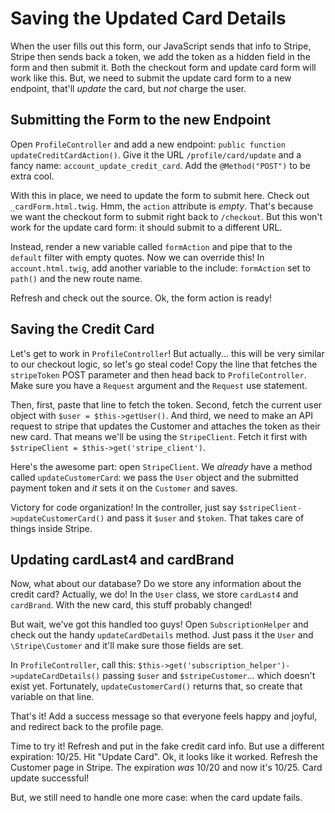 # Saving the Updated Card Details

When the user fills out this form, our JavaScript sends that info to Stripe, Stripe
then sends back a token, we add the token as a hidden field in the form and then
submit it. Both the checkout form and update card form will work like this.  But,
we need to submit the update card form to a new endpoint, that'll *update* the card,
but *not* charge the user.

## Submitting the Form to the new Endpoint

Open `ProfileController` and add a new endpoint: `public function updateCreditCardAction()`.
Give it the URL `/profile/card/update` and a fancy name: `account_update_credit_card`.
Add the `@Method("POST")` to be extra cool.

With this in place, we need to update the form to submit here. Check out `_cardForm.html.twig`.
Hmm, the `action` attribute is *empty*. That's because we want the checkout form
to submit right back to `/checkout`. But this won't work for the update card form:
it should submit to a different URL.

Instead, render a new variable called `formAction` and pipe that to the `default`
filter with empty quotes. Now we can override this! In `account.html.twig`, add another
variable to the include: `formAction` set to `path()` and the new route name.

Refresh and check out the source. Ok, the form action is ready!

## Saving the Credit Card

Let's get to work in `ProfileController`! But actually... this will be very similar
to our checkout logic, so let's go steal code! Copy the line that fetches the
`stripeToken` POST parameter and then head back to `ProfileController`. Make
sure you have a `Request` argument and the `Request` use statement.

Then, first, paste that line to fetch the token. Second, fetch the current user
object with `$user = $this->getUser()`. And third, we need to make an API request
to stripe that updates the Customer and attaches the token as their new card.
That means we'll be using the `StripeClient`. Fetch it first with
`$stripeClient = $this->get('stripe_client')`.

Here's the awesome part: open `StripeClient`. We *already* have a method called
`updateCustomerCard`: we pass the `User` object and the submitted payment token and
*it* sets it on the `Customer` and saves.

Victory for code organization! In the controller, just say
`$stripeClient->updateCustomerCard()` and pass it `$user` and `$token`. That takes
care of things inside Stripe.

## Updating cardLast4 and cardBrand

Now, what about our database? Do we store any information about the credit card?
Actually, we do! In the `User` class, we store `cardLast4` and `cardBrand`. With
the new card, this stuff probably changed!

But wait, we've got this handled too guys! Open `SubscriptionHelper` and check out
the handy `updateCardDetails` method. Just pass it the `User` and `\Stripe\Customer`
and it'll make sure those fields are set.

In `ProfileController`, call this: `$this->get('subscription_helper')->updateCardDetails()`
passing `$user` and `$stripeCustomer`... which doesn't exist yet. Fortunately,
`updateCustomerCard()` returns that, so create that variable on that line.

That's it! Add a success message so that everyone feels happy and joyful, and redirect
back to the profile page.

Time to try it! Refresh and put in the fake credit card info. But use a different
expiration: 10/25. Hit "Update Card". Ok, it looks like it worked. Refresh the
Customer page in Stripe. The expiration *was* 10/20 and now it's 10/25. Card update
successful!

But, we still need to handle one more case: when the card update fails.
